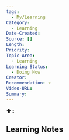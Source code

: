 ```yaml
---
tags:
  - My/Learning
Category:
  - Learning
Date-Created: 
Source: []
Length: 
Priority: 
Topic-Area:
  - Learning
Learning Status:
  - Doing Now
Creator: 
Recommendation: ⭐
Video-URL: 
Summary:
---
```

⬆️:: 

## Learning Notes